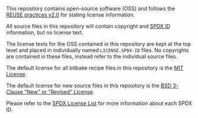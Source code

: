 This repository contains open-source software (OSS) and follows the
[REUSE practices v2.0][reuse-practices] for stating license information.
 
All source files in this repository will contain copyright and
[SPDX ID][spdx-id] information, but no license text.
 
The license texts for the OSS contained in this repository are kept
at the top level and placed in individually named `LICENSE.SPDX-ID`
files. No copyrights are contained in these files, instead refer to
the individual source files.

The default license for all bitbake recipe files in this repository 
is the [MIT License][mit-license].

The default license for new source files in this repository is the 
[BSD 3-Clause "New" or "Revised" License][bsd-3-clause-license].

Please refer to the [SPDX License List][spdx-licenses] for more
information about each SPDX ID. 
 
[reuse-practices]: https://reuse.software/practices/2.0
[spdx-licenses]: https://spdx.org/licenses
[spdx-id]: https://spdx.org/ids
[bsd-3-clause-license]: LICENSE.BSD-3-Clause
[mit-license]: LICENSE.MIT


